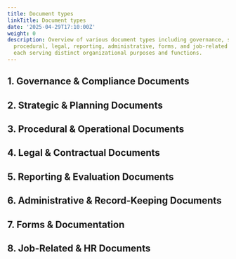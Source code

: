 ```yaml
---
title: Document types
linkTitle: Document types
date: '2025-04-29T17:10:00Z'
weight: 0
description: Overview of various document types including governance, strategic planning,
  procedural, legal, reporting, administrative, forms, and job-related documents,
  each serving distinct organizational purposes and functions.
---
```



<!-- Unsupported block type: table_of_contents -->

## 1. Governance & Compliance Documents 

<!-- Unsupported block type: divider -->

## 2. Strategic & Planning Documents 

<!-- Unsupported block type: divider -->

## 3. Procedural & Operational Documents 

<!-- Unsupported block type: divider -->

## 4. Legal & Contractual Documents 

<!-- Unsupported block type: divider -->

## 5. Reporting & Evaluation Documents 

<!-- Unsupported block type: divider -->

## 6. Administrative & Record-Keeping Documents 

<!-- Unsupported block type: divider -->

## 7. Forms & Documentation 

<!-- Unsupported block type: divider -->

## 8. Job-Related & HR Documents 

<!-- Unsupported block type: divider -->

<!-- Unsupported block type: child_page -->

<!-- Unsupported block type: child_page -->